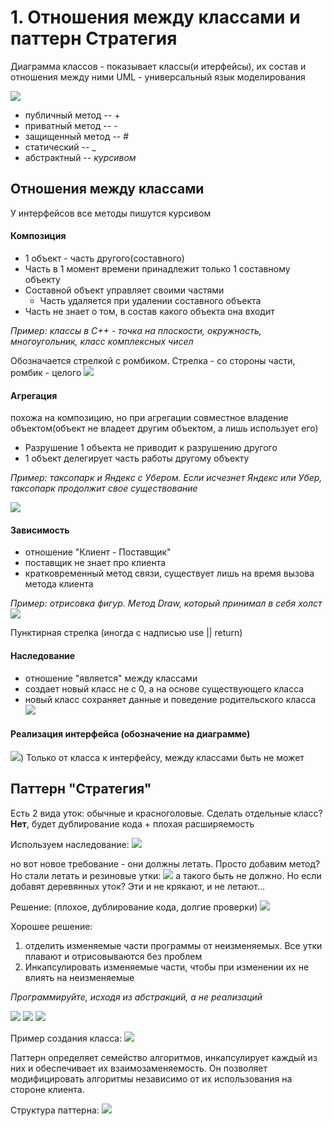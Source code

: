 # 1. Отношения между классами и паттерн Стратегия
Диаграмма классов - показывает классы(и итерфейсы), их состав и отношения между ними
UML - универсальный язык моделирования

![](classes.png)

+ публичный метод -- +
+ приватный метод -- -
+ защищенный метод -- #
+ статический -- _
+ абстрактный -- *курсивом*

## Отношения между классами
У интерфейсов все методы пишутся курсивом
#### Композиция
- 1 объект - часть другого(составного)
- Часть в 1 момент времени принадлежит только 1 составному объекту
- Составной объект управляет своими частями
    - Часть удаляется при удалении составного объекта
- Часть не знает о том, в состав какого объекта она входит

*Пример: классы в С++ - точка на плоскости, окружность, многоугольник, класс комплексных чисел*

Обозначается стрелкой с ромбиком. Стрелка - со стороны части, ромбик - целого
![](composition.png)

#### Агрегация
похожа на композицию, но при агрегации совместное владение объектом(объект не владеет другим объектом, а лишь использует его)
- Разрушение 1 объекта не приводит к разрушению другого
- 1 объект делегирует часть работы другому объекту

*Пример: таксопарк и Яндекс с Убером. Если исчезнет Яндекс или Убер, таксопарк продолжит свое существование*

![](aggregation.png)

#### Зависимость
- отношение "Клиент - Поставщик"
- поставщик не знает про клиента
- кратковременный метод связи, существует лишь на время вызова метода клиента

*Пример: отрисовка фигур. Метод Draw, который принимал в себя холст*
![](dependency.png)

Пунктирная стрелка (иногда с надписью use || return)

#### Наследование
- отношение "является" между классами
- создает новый класс не с 0, а на основе существующего класса
- новый класс сохраняет данные и поведение родительского класса
  ![](inheritance.png)

#### Реализация интерфейса (обозначение на диаграмме)
![](interfaces.png))
Только от класса к интерфейсу, между классами быть не может

## Паттерн "Стратегия"
Есть 2 вида уток: обычные и красноголовые.
Сделать отдельные класс? **Нет**, будет дублирование кода + плохая расширяемость

Используем наследование:
![](duck_inheritance.png)

но вот новое требование - они должны летать. Просто добавим метод? Но стали летать и резиновые утки:
![](duck_new_method.png)
а такого быть не должно.
Но если добавят деревянных уток? Эти и не крякают, и не летают...

Решение: (плохое, дублирование кода, долгие проверки)
![](duck_bad_desision.png)

Хорошее решение:
1) отделить изменяемые части программы от неизменяемых. Все утки плавают и отрисовываются без проблем
2) Инкапсулировать изменяемые части, чтобы при изменении их не влиять на неизменяемые

*Программируйте, исходя из абстракций, а не реализаций*

![](duck_medium_method_1.png)
![](duck_medium_method_2.png)
![](duck_medium_method_3.png)

Пример создания класса:
![](duck_class_example.png)

Паттерн определяет семейство алгоритмов, инкапсулирует каждый из них и обеспечивает их взаимозаменяемость. Он позволяет модифицировать алгоритмы независимо от их использования на стороне клиента.

Структура паттерна:
![](strategy_pattern_schema.png)